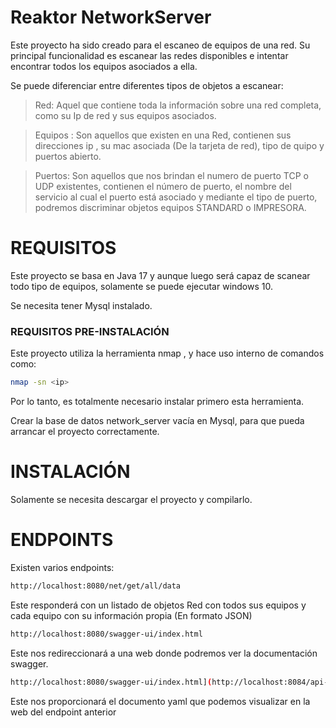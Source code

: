 # Reaktor NetworkServer
Este proyecto ha sido creado para el escaneo de equipos de una red.
Su principal funcionalidad es escanear las redes disponibles e intentar encontrar todos los equipos asociados a ella.

Se puede diferenciar entre diferentes tipos de objetos a escanear:
> Red: Aquel que contiene toda la información sobre una red completa, como su Ip de red y sus equipos asociados.

> Equipos : Son aquellos que existen en una Red, contienen sus direcciones ip , su mac asociada (De la tarjeta de red), tipo de quipo y puertos abierto.

> Puertos: Son aquellos que nos brindan el numero de puerto TCP o UDP existentes, contienen el número de puerto, el nombre del servicio al cual el puerto está asociado y mediante el tipo de puerto, podremos discriminar objetos equipos STANDARD o IMPRESORA.

# REQUISITOS
Este proyecto se basa en Java 17 y aunque luego será capaz de scanear todo tipo de equipos, solamente se puede ejecutar windows 10.

Se necesita tener Mysql instalado.

### REQUISITOS PRE-INSTALACIÓN
Este proyecto utiliza la herramienta nmap , y hace uso interno de comandos como:
```bash
nmap -sn <ip>
```
Por lo tanto, es totalmente necesario instalar primero esta herramienta.

Crear la base de datos network_server vacía en Mysql, para que pueda arrancar el proyecto correctamente.

# INSTALACIÓN
Solamente se necesita descargar el proyecto y compilarlo.

# ENDPOINTS
Existen varios endpoints:
```bash
http://localhost:8080/net/get/all/data
```
Este responderá con un listado de objetos Red con todos sus equipos y cada equipo con su información propia (En formato JSON)

```bash
http://localhost:8080/swagger-ui/index.html
```
Este nos redireccionará a una web donde podremos ver la documentación swagger.

```bash
http://localhost:8080/swagger-ui/index.html](http://localhost:8084/api-docs.yaml
```
Este nos proporcionará el documento yaml que podemos visualizar en la web del endpoint anterior

